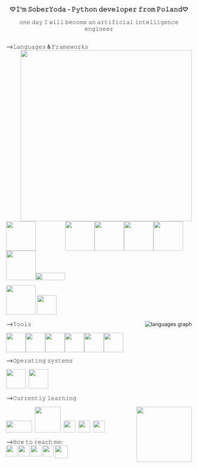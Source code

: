 <h3 align = 'center'>♡𝙸'𝚖 𝚂𝚘𝚋𝚎𝚛𝚈𝚘𝚍𝚊 - 𝙿𝚢𝚝𝚑𝚘𝚗 𝚍𝚎𝚟𝚎𝚕𝚘𝚙𝚎𝚛 𝚏𝚛𝚘𝚖 𝙿𝚘𝚕𝚊𝚗𝚍♡</h3> 
<p align="center">𝚘𝚗𝚎 𝚍𝚊𝚢 𝙸 𝚠𝚒𝚕𝚕 𝚋𝚎𝚌𝚘𝚖𝚎 𝚊𝚗 𝚊𝚛𝚝𝚒𝚏𝚒𝚌𝚒𝚊𝚕 𝚒𝚗𝚝𝚎𝚕𝚕𝚒𝚐𝚎𝚗𝚌𝚎 𝚎𝚗𝚐𝚒𝚗𝚎𝚎𝚛</p><br>
-->𝙻𝚊𝚗𝚐𝚞𝚊𝚐𝚎𝚜 & 𝙵𝚛𝚊𝚖𝚎𝚠𝚘𝚛𝚔𝚜<br><img align="right" src="https://github-readme-stats.vercel.app/api?username=soberyoda&show_icons=true&count_private=true&theme=darcula&hide_border=false&bg_color=11111111" width="465">
<p align="left">
<img src="https://i.giphy.com/media/LMt9638dO8dftAjtco/200.webp" width="80"><img src="https://optimise2.assets-servd.host/voracious-blesbok/production/Blog/pandas-logo-2-1024x500.png?w=1024&auto=compress%2Cformat&fit=crop&dm=1642625336&s=df3c520738a678c897af662476593493" width="80" height='15'><img src="https://matplotlib.org/stable/_images/sphx_glr_logos2_003.png" width="80"><img src="https://networkx.org/_static/networkx_logo.svg" width="80"><img src="https://upload.wikimedia.org/wikipedia/commons/thumb/1/1a/NumPy_logo.svg/1280px-NumPy_logo.svg.png" width = "80"><img src ="https://i2.wp.com/softwareengineeringdaily.com/wp-content/uploads/2016/09/scikit-learn-logo.png?fit=566%2C202&ssl=1" width = "80"><br><img src="https://www.pygame.org/docs/_images/pygame_lofi.png" width = "80"><img src ="https://i.morioh.com/2020/04/23/49d98b5f5e3b.jpg" width = "80" height = "20">
</p>
<p align = "left">
 <img src="https://camo.githubusercontent.com/ee00ddfd018f5bf50d3cdc6be150f9826ac2cbce04358962c6d2852c2f938f04/68747470733a2f2f696d672e736869656c64732e696f2f62616467652f432532422532422d3030353939433f7374796c653d666c6174266c6f676f3d63253242253242266c6f676f436f6c6f723d7768697465" width="80">
  <img src="https://camo.githubusercontent.com/499d407639e4713118b96a833d19dcab6aca54df2616eac45cb01beeb77f7d8a/68747470733a2f2f696d672e736869656c64732e696f2f62616467652f432d3030353939433f7374796c653d666c6174266c6f676f3d63266c6f676f436f6c6f723d7768697465" width="53">
 </p><img align="right"src="https://github-readme-stats.vercel.app/api/top-langs/?username=soberyoda&layout=compact&hide_border=false&theme=darcula&bg_color=11111111&langs_count=6&hide=jupyter%20notebook,tex,css,php&exclude_repo=Pacman-AI" alt="languages graph">
-->𝚃𝚘𝚘𝚕𝚜
<p align = "left">
 <img src="https://camo.githubusercontent.com/23342886d4085076eb04be1e6a2459e3dfad4673c6ad894b6b79fad78bd6fb09/68747470733a2f2f696d672e69636f6e73382e636f6d2f636f6c6f722f3134342f6769746c61622e706e67" width="53"><img src="https://camo.githubusercontent.com/9828405d07f3923718b745dca469332cdb6a4fd5ffefbb3783d956fdee132f81/68747470733a2f2f696d672e69636f6e73382e636f6d2f636f6c6f722f3134342f6769742e706e67" width="53"><img src="https://camo.githubusercontent.com/2d9e40f10acfa36511627e3fcea027eb5df51accee3ec450d0d2df35d5a950f4/68747470733a2f2f696d672e69636f6e73382e636f6d2f636f6c6f722f3134342f76697375616c2d73747564696f2d2d76322e706e67" width="53"><img src="https://camo.githubusercontent.com/5fa137d222dde7b69acd22c6572a065ce3656e6ffa1f5e88c1b5c7a935af3cc6/68747470733a2f2f63646e2e6a7364656c6976722e6e65742f67682f64657669636f6e732f64657669636f6e2f69636f6e732f7673636f64652f7673636f64652d6f726967696e616c2e737667" width="53"><img src="https://camo.githubusercontent.com/a9f6c084012d3f98ae4f34c9ca1c93d989a6b0718a6a7a0077fc741266dea54b/68747470733a2f2f696d672e757877696e672e636f6d2f77702d636f6e74656e742f7468656d65732f757877696e672f646f776e6c6f61642f6272616e64732d736f6369616c2d6d656469612f7079636861726d2d69636f6e2e737667" width = "53"><img src="https://camo.githubusercontent.com/37c9be9da7bba0c51b352e2688ef6c6b5dda70b2a310e95726a543694433b2e1/68747470733a2f2f63646e2e69636f6e2d69636f6e732e636f6d2f69636f6e73322f313338312f504e472f3531322f636c696f6e5f39343132382e706e67" width ="53">
</p>
-->𝙾𝚙𝚎𝚛𝚊𝚝𝚒𝚗𝚐 𝚜𝚢𝚜𝚝𝚎𝚖𝚜 
<p align="left">
 <img src="https://camo.githubusercontent.com/8ed60e7ea0bb2a594ddc22783bb6dd6e7ad239f3460b50d34e5a5e2ac2ddf94d/68747470733a2f2f696d672e69636f6e73382e636f6d2f3f73697a653d3230302669643d313738343226666f726d61743d706e67" width = "53">&nbsp;&nbsp;<img src="https://camo.githubusercontent.com/2aba9d44166975b925b2e448b1bdee9c6d2f8a67332b46de57bfa5cf1015cdd7/68747470733a2f2f696d672e69636f6e73382e636f6d2f636f6c6f722f3134342f77696e646f77732d31302e706e67" width="53">
</p>
-->𝙲𝚞𝚛𝚛𝚎𝚗𝚝𝚕𝚢 𝚕𝚎𝚊𝚛𝚗𝚒𝚗𝚐
<p align = "left">
 <img src="https://www.pythonguis.com/images/libraries/pyside6.jpg" width="70" height="32">&nbsp;&nbsp;<img src="https://static.djangoproject.com/img/logos/django-logo-negative.1d528e2cb5fb.png" width="70">&nbsp;&nbsp;<img src="https://upload.wikimedia.org/wikipedia/commons/thumb/6/6a/JavaScript-logo.png/800px-JavaScript-logo.png" height="32">&nbsp;&nbsp;<img src="https://upload.wikimedia.org/wikipedia/commons/thumb/6/61/HTML5_logo_and_wordmark.svg/640px-HTML5_logo_and_wordmark.svg.png" height ="32">&nbsp;&nbsp;<img src="https://upload.wikimedia.org/wikipedia/commons/thumb/d/d5/CSS3_logo_and_wordmark.svg/1452px-CSS3_logo_and_wordmark.svg.png" height="32">
<img align = 'right' src = "https://media.tenor.com/0OhWk4p9qO4AAAAj/beso-joda.gif" width = "150"> 
</p>
-->𝙷𝚘𝚠 𝚝𝚘 𝚛𝚎𝚊𝚌𝚑 𝚖𝚎:<br>
<a href="mailto:aga.m.marczyk@gmail.com">
<img align='left' src='https://media.tenor.com/9_X3DEtd-xoAAAAj/gmail.gif&nbsp' width='30' height="30">
</a>
<a href="https://www.linkedin.com/in/agata-marczyk-a007b5163/">
<img align='left' src='https://media.tenor.com/mSziQlLUwQQAAAAi/linkin-logo.gif&nbsp' width='30'>
</a> 
<a href="https://www.instagram.com/drunk__yoda/">
<img align='left' src='https://media.tenor.com/6t5nIh_AYT4AAAAj/instagram.gif&nbsp' width='30'>
</a> 
<a href="https://www.facebook.com/profile.php?id=100009502295504">
<img align='left' src='https://media.tenor.com/ugmd2XPyD-sAAAAi/facebook-meta.gif&nbsp' width='30'>
</a> 
<a href="https://gitlab.com/soberyoda">
<img align = left src= "https://camo.githubusercontent.com/23342886d4085076eb04be1e6a2459e3dfad4673c6ad894b6b79fad78bd6fb09/68747470733a2f2f696d672e69636f6e73382e636f6d2f636f6c6f722f3134342f6769746c61622e706e67" height = "35">
</a>










<!-- <p align="left">
<img align='left' src='https://media.tenor.com/z2twIoYKRwgAAAAi/baby-yoda.gif' width='120'>
</p>
<br> -->


